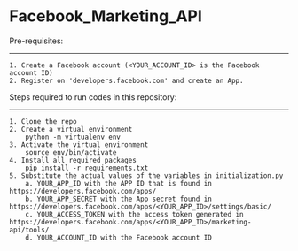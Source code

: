 # Facebook_Marketing_API
Pre-requisites:
_________________
    1. Create a Facebook account (<YOUR_ACCOUNT_ID> is the Facebook account ID)
    2. Register on 'developers.facebook.com' and create an App.
    
    
Steps required to run codes in this repository:
___________________________________________________
    1. Clone the repo
    2. Create a virtual environment
        python -m virtualenv env
    3. Activate the virtual environment
        source env/bin/activate
    4. Install all required packages
        pip install -r requirements.txt
    5. Substitute the actual values of the variables in initialization.py
        a. YOUR_APP_ID with the APP ID that is found in https://developers.facebook.com/apps/ 
        b. YOUR_APP_SECRET with the App secret found in https://developers.facebook.com/apps/<YOUR_APP_ID>/settings/basic/
        c. YOUR_ACCESS_TOKEN with the access token generated in https://developers.facebook.com/apps/<YOUR_APP_ID>/marketing-api/tools/
        d. YOUR_ACCOUNT_ID with the Facebook account ID
